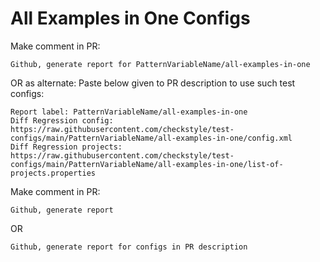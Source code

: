 # All Examples in One Configs
Make comment in PR:
```
Github, generate report for PatternVariableName/all-examples-in-one
```
OR as alternate:
Paste below given to PR description to use such test configs:
```
Report label: PatternVariableName/all-examples-in-one
Diff Regression config: https://raw.githubusercontent.com/checkstyle/test-configs/main/PatternVariableName/all-examples-in-one/config.xml
Diff Regression projects: https://raw.githubusercontent.com/checkstyle/test-configs/main/PatternVariableName/all-examples-in-one/list-of-projects.properties
```
Make comment in PR:
```
Github, generate report
```
OR
```
Github, generate report for configs in PR description
```

